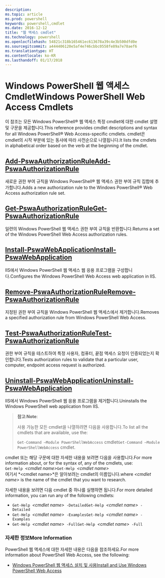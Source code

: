 ```yaml
---
description: 
ms.topic: article
ms.prod: powershell
keywords: powershell,cmdlet
ms.date: 2016-12-12
title: "웹 액세스 cmdlet"
ms.technology: powershell
ms.openlocfilehash: 54821c318b165461ec613678a39c4e3b500dfd0e
ms.sourcegitcommit: a444406120e5af4e746cbbc0558fe89a7e78aef6
ms.translationtype: HT
ms.contentlocale: ko-KR
ms.lasthandoff: 01/17/2018
---
```

# <a name="windows-powershell-web-access-cmdlets"></a><span data-ttu-id="eaced-103">Windows PowerShell 웹 액세스 Cmdlet</span><span class="sxs-lookup"><span data-stu-id="eaced-103">Windows PowerShell Web Access Cmdlets</span></span>

<span data-ttu-id="eaced-104">이 참조는 모든 Windows PowerShell® 웹 액세스 특정 cmdlet에 대한 cmdlet 설명 및 구문을 제공합니다.</span><span class="sxs-lookup"><span data-stu-id="eaced-104">This reference provides cmdlet descriptions and syntax for all Windows PowerShell® Web Access-specific cmdlets.</span></span> <span data-ttu-id="eaced-105">cmdlet은 cmdlet의 시작 부분에 있는 동사에 따라 사전순으로 나열됩니다.</span><span class="sxs-lookup"><span data-stu-id="eaced-105">It lists the cmdlets in alphabetical order based on the verb at the beginning of the cmdlet.</span></span>

## <a name="add-pswaauthorizationruleadd-pswaauthorizationrulemd"></a>[<span data-ttu-id="eaced-106">Add-PswaAuthorizationRule</span><span class="sxs-lookup"><span data-stu-id="eaced-106">Add-PswaAuthorizationRule</span></span>](add-pswaauthorizationrule.md)

<span data-ttu-id="eaced-107">새로운 권한 부여 규칙을 Windows PowerShell® 웹 액세스 권한 부여 규칙 집합에 추가합니다.</span><span class="sxs-lookup"><span data-stu-id="eaced-107">Adds a new authorization rule to the Windows PowerShell® Web Access authorization rule set.</span></span>

## <a name="get-pswaauthorizationruleget-pswaauthorizationrulemd"></a>[<span data-ttu-id="eaced-108">Get-PswaAuthorizationRule</span><span class="sxs-lookup"><span data-stu-id="eaced-108">Get-PswaAuthorizationRule</span></span>](get-pswaauthorizationrule.md)

<span data-ttu-id="eaced-109">일련의 Windows PowerShell 웹 액세스 권한 부여 규칙을 반환합니다.</span><span class="sxs-lookup"><span data-stu-id="eaced-109">Returns a set of the Windows PowerShell Web Access authorization rules.</span></span>

## <a name="install-pswawebapplicationinstall-pswawebapplicationmd"></a>[<span data-ttu-id="eaced-110">Install-PswaWebApplication</span><span class="sxs-lookup"><span data-stu-id="eaced-110">Install-PswaWebApplication</span></span>](install-pswawebapplication.md)

<span data-ttu-id="eaced-111">IIS에서 Windows PowerShell 웹 액세스 웹 응용 프로그램을 구성합니다.</span><span class="sxs-lookup"><span data-stu-id="eaced-111">Configures the Windows PowerShell Web Access web application in IIS.</span></span>

## <a name="remove-pswaauthorizationruleremove-pswaauthorizationrulemd"></a>[<span data-ttu-id="eaced-112">Remove-PswaAuthorizationRule</span><span class="sxs-lookup"><span data-stu-id="eaced-112">Remove-PswaAuthorizationRule</span></span>](remove-pswaauthorizationrule.md)

<span data-ttu-id="eaced-113">지정된 권한 부여 규칙을 Windows PowerShell 웹 액세스에서 제거합니다.</span><span class="sxs-lookup"><span data-stu-id="eaced-113">Removes a specified authorization rule from Windows PowerShell Web Access.</span></span>

## <a name="test-pswaauthorizationruletest-pswaauthorizationrulemd"></a>[<span data-ttu-id="eaced-114">Test-PswaAuthorizationRule</span><span class="sxs-lookup"><span data-stu-id="eaced-114">Test-PswaAuthorizationRule</span></span>](test-pswaauthorizationrule.md)

<span data-ttu-id="eaced-115">권한 부여 규칙을 테스트하여 특정 사용자, 컴퓨터, 끝점 액세스 요청이 인증되었는지 확인합니다.</span><span class="sxs-lookup"><span data-stu-id="eaced-115">Tests authorization rules to validate that a particular user, computer, endpoint access request is authorized.</span></span>

## <a name="uninstall-pswawebapplicationuninstall-pswawebapplicationmd"></a>[<span data-ttu-id="eaced-116">Uninstall-PswaWebApplication</span><span class="sxs-lookup"><span data-stu-id="eaced-116">Uninstall-PswaWebApplication</span></span>](uninstall-pswawebapplication.md)

<span data-ttu-id="eaced-117">IIS에서 Windows PowerShell 웹 응용 프로그램을 제거합니다.</span><span class="sxs-lookup"><span data-stu-id="eaced-117">Uninstalls the Windows PowerShell web application from IIS.</span></span>

><span data-ttu-id="eaced-118">**참고**:</span><span class="sxs-lookup"><span data-stu-id="eaced-118">**Note**:</span></span>
>
><span data-ttu-id="eaced-119">사용 가능한 모든 cmdlet을 나열하려면 다음을 사용합니다.</span><span class="sxs-lookup"><span data-stu-id="eaced-119">To list all the cmdlets that are available, use the:</span></span>
>
> <span data-ttu-id="eaced-120">`Get-Command –Module PowerShellWebAccess` cmdlet</span><span class="sxs-lookup"><span data-stu-id="eaced-120">`Get-Command –Module PowerShellWebAccess` cmdlet.</span></span>

<span data-ttu-id="eaced-121">cmdlet 또는 해당 구문에 대한 자세한 내용을 보려면 다음을 사용합니다.</span><span class="sxs-lookup"><span data-stu-id="eaced-121">For more information about, or for the syntax of, any of the cmdlets, use:</span></span>  
<span data-ttu-id="eaced-122">`Get-Help `*&lt;cmdlet name&gt;*</span><span class="sxs-lookup"><span data-stu-id="eaced-122">`Get-Help `*&lt;cmdlet name&gt;*</span></span>  
<span data-ttu-id="eaced-123">여기서 *&lt;cmdlet name&gt;*은 알아보려는 cmdlet의 이름입니다.</span><span class="sxs-lookup"><span data-stu-id="eaced-123">where *&lt;cmdlet name&gt;* is the name of the cmdlet that you want to research.</span></span>

<span data-ttu-id="eaced-124">자세한 내용을 보려면 다음 cmdlet 중 하나를 실행하면 됩니다.</span><span class="sxs-lookup"><span data-stu-id="eaced-124">For more detailed information, you can run any of the following cmdlets:</span></span>

- <span data-ttu-id="eaced-125">`Get-Help `*&lt;cmdlet name&gt;*` -Detailed`</span><span class="sxs-lookup"><span data-stu-id="eaced-125">`Get-Help `*&lt;cmdlet name&gt;*` -Detailed`</span></span>
- <span data-ttu-id="eaced-126">`Get-Help `*&lt;cmdlet name&gt;*` -Examples`</span><span class="sxs-lookup"><span data-stu-id="eaced-126">`Get-Help `*&lt;cmdlet name&gt;*` -Examples`</span></span>
- <span data-ttu-id="eaced-127">`Get-Help `*&lt;cmdlet name&gt;*` -Full`</span><span class="sxs-lookup"><span data-stu-id="eaced-127">`Get-Help `*&lt;cmdlet name&gt;*` -Full`</span></span>

### <a name="more-information"></a><span data-ttu-id="eaced-128">자세한 정보</span><span class="sxs-lookup"><span data-stu-id="eaced-128">More Information</span></span>

<span data-ttu-id="eaced-129">PowerShell 웹 액세스에 대한 자세한 내용은 다음을 참조하세요.</span><span class="sxs-lookup"><span data-stu-id="eaced-129">For more information about PowerShell Web Access, see the following:</span></span>

- [<span data-ttu-id="eaced-130">Windows PowerShell 웹 액세스 설치 및 사용</span><span class="sxs-lookup"><span data-stu-id="eaced-130">Install and Use Windows PowerShell Web Access</span></span>](../install-and-use-windows-powershell-web-access.md)

